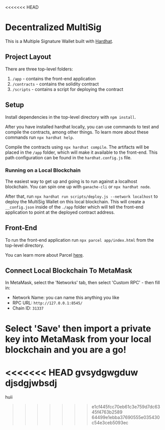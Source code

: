 <<<<<<< HEAD
# Decentralized MultiSig

This is a Multiple Signature Wallet built with [Hardhat](https://hardhat.org/).

## Project Layout

There are three top-level folders:

1. `/app` - contains the front-end application
2. `/contracts` - contains the solidity contract
3. `/scripts` - contains a script for deploying the contract

## Setup

Install dependencies in the top-level directory with `npm install`.

After you have installed hardhat locally, you can use commands to test and compile the contracts, among other things. To learn more about these commands run `npx hardhat help`.

Compile the contracts using `npx hardhat compile`. The artifacts will be placed in the `/app` folder, which will make it available to the front-end. This path configuration can be found in the `hardhat.config.js` file.

### Running on a Local Blockchain

The easiest way to get up and going is to run against a localhost blockchain. You can spin one up with `ganache-cli` or `npx hardhat node`.

After that, run `npx hardhat run scripts/deploy.js --network localhost` to deploy the MultiSig Wallet on this local blockchain. This will create a `__config.json` inside of the `./app` folder which will tell the front-end application to point at the deployed contract address.

## Front-End

To run the front-end application run `npx parcel app/index.html` from the top-level directory.

You can learn more about Parcel [here](https://parceljs.org/).

## Connect Local Blockchain To MetaMask

In MetaMask, select the 'Networks' tab, then select 'Custom RPC' - then fill in:
- Network Name: you can name this anything you like
- RPC URL: `http://127.0.0.1:8545/`
- Chain ID: `31337`

Select 'Save' then import a private key into MetaMask from your local blockchain and you are a go!
=======
<<<<<<< HEAD
gvsydgwgduw
djsdgjwbsdj
=======
huii
>>>>>>> e1cf445fcc70eb61c3e759d7dc6345f4763b2589
>>>>>>> 64499e1ebba37690555e035430c54e3ceb5093ec
